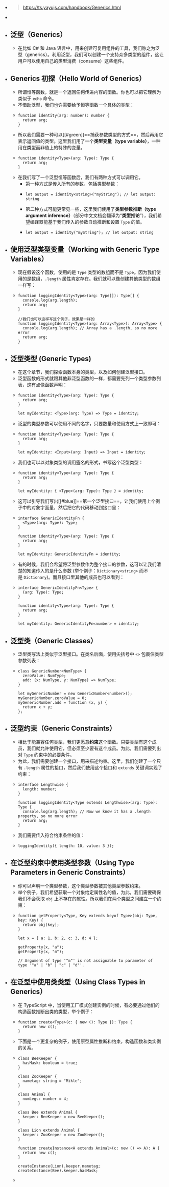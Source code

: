- > https://ts.yayujs.com/handbook/Generics.html
-
- ## 泛型（Generics）
	- 在比如 C# 和 Java 语言中，用来创建可复用组件的工具，我们称之为泛型（generics）。利用泛型，我们可以创建一个支持众多类型的组件，这让用户可以使用自己的类型消费（consume）这些组件。
- ## Generics 初探（Hello World of Generics）
	- 所谓恒等函数，就是一个返回任何传进内容的函数。你也可以把它理解为类似于 `echo` 命令。
	- 不借助泛型，我们也许需要给予恒等函数一个具体的类型：
	- ```
	  function identity(arg: number): number {
	    return arg;
	  }
	  ```
	- 所以我们需要一种可以[[#green]]==捕获参数类型的方式==，然后再用它表示返回值的类型。这里我们用了一个**类型变量（type variable）**，一种用在类型而非值上的特殊的变量。
	- ```
	  function identity<Type>(arg: Type): Type {
	    return arg;
	  }
	  ```
	- 在我们写了一个泛型恒等函数后，我们有两种方式可以调用它。
		- 第一种方式是传入所有的参数，包括类型参数：
		- ```
		  let output = identity<string>("myString"); // let output: string
		  ```
		- 第二种方式可能更常见一些，这里我们使用了**类型参数推断（type argument inference）**（部分中文文档会翻译为“**类型推论**”），我们希望编译器能基于我们传入的参数自动推断和设置 `Type` 的值。
		- ```
		  let output = identity("myString"); // let output: string
		  ```
- ## 使用泛型类型变量（Working with Generic Type Variables）
	- 现在假设这个函数，使用的是 `Type` 类型的数组而不是 `Type`。因为我们使用的是数组，`.length` 属性肯定存在。我们就可以像创建其他类型的数组一样写：
	- ```
	  function loggingIdentity<Type>(arg: Type[]): Type[] {
	    console.log(arg.length);
	    return arg;
	  }
	  
	  //我们也可以这样写这个例子，效果是一样的
	  function loggingIdentity<Type>(arg: Array<Type>): Array<Type> {
	    console.log(arg.length); // Array has a .length, so no more error
	    return arg;
	  }
	  ```
- ## 泛型类型 (Generic Types)
	- 在这个章节，我们探索函数本身的类型，以及如何创建泛型接口。
	- 泛型函数的形式就跟其他非泛型函数的一样，都需要先列一个类型参数列表，这有点像函数声明：
	- ```
	  function identity<Type>(arg: Type): Type {
	    return arg;
	  }
	   
	  let myIdentity: <Type>(arg: Type) => Type = identity;
	  ```
	- 泛型的类型参数可以使用不同的名字，只要数量和使用方式上一致即可：
	- ```
	  function identity<Type>(arg: Type): Type {
	    return arg;
	  }
	   
	  let myIdentity: <Input>(arg: Input) => Input = identity;
	  ```
	- 我们也可以以对象类型的调用签名的形式，书写这个泛型类型：
	- ```
	  function identity<Type>(arg: Type): Type {
	    return arg;
	  }
	   
	  let myIdentity: { <Type>(arg: Type): Type } = identity;
	  ```
	- 这可以引导我们写出[[#blue]]==第一个泛型接口==，让我们使用上个例子中的对象字面量，然后把它的代码移动到接口里：
	- ```
	  interface GenericIdentityFn {
	    <Type>(arg: Type): Type;
	  }
	   
	  function identity<Type>(arg: Type): Type {
	    return arg;
	  }
	   
	  let myIdentity: GenericIdentityFn = identity;
	  ```
	- 有的时候，我们会希望将泛型参数作为整个接口的参数，这可以让我们清楚的知道传入的是什么参数 (举个例子：`Dictionary<string>` 而不是 `Dictionary`)。而且接口里其他的成员也可以看到：
	- ```
	  interface GenericIdentityFn<Type> {
	    (arg: Type): Type;
	  }
	   
	  function identity<Type>(arg: Type): Type {
	    return arg;
	  }
	   
	  let myIdentity: GenericIdentityFn<number> = identity;
	  ```
- ## 泛型类（Generic Classes）
	- 泛型类写法上类似于泛型接口。在类名后面，使用尖括号中 `<>` 包裹住类型参数列表：
	- ```
	  class GenericNumber<NumType> {
	    zeroValue: NumType;
	    add: (x: NumType, y: NumType) => NumType;
	  }
	   
	  let myGenericNumber = new GenericNumber<number>();
	  myGenericNumber.zeroValue = 0;
	  myGenericNumber.add = function (x, y) {
	    return x + y;
	  };
	  ```
- ## 泛型约束（Generic Constraints）
	- 相比于能兼容任何类型，我们更愿意**约束**这个函数。只要类型有这个成员，我们就允许使用它，但必须至少要有这个成员。为此，我们需要列出对 `Type` 约束中的必要条件。
	- 为此，我们需要创建一个接口，用来描述约束。这里，我们创建了一个只有 `.length` 属性的接口，然后我们使用这个接口和 `extends` 关键词实现了约束：
	- ```
	  interface Lengthwise {
	    length: number;
	  }
	   
	  function loggingIdentity<Type extends Lengthwise>(arg: Type): Type {
	    console.log(arg.length); // Now we know it has a .length property, so no more error
	    return arg;
	  }
	  ```
	- 我们需要传入符合约束条件的值：
	- ```
	  loggingIdentity({ length: 10, value: 3 });
	  ```
- ## 在泛型约束中使用类型参数（Using Type Parameters in Generic Constraints）
	- 你可以声明一个类型参数，这个类型参数被其他类型参数约束。
	- 举个例子，我们希望获取一个对象给定属性名的值，为此，我们需要确保我们不会获取 `obj` 上不存在的属性。所以我们在两个类型之间建立一个约束：
	- ```
	  function getProperty<Type, Key extends keyof Type>(obj: Type, key: Key) {
	    return obj[key];
	  }
	   
	  let x = { a: 1, b: 2, c: 3, d: 4 };
	   
	  getProperty(x, "a");
	  getProperty(x, "m");
	  
	  // Argument of type '"m"' is not assignable to parameter of type '"a" | "b" | "c" | "d"'.
	  ```
- ## 在泛型中使用类类型（Using Class Types in Generics）
	- 在 TypeScript 中，当使用工厂模式创建实例的时候，有必要通过他们的构造函数推断出类的类型，举个例子：
	- ```
	  function create<Type>(c: { new (): Type }): Type {
	    return new c();
	  }
	  ```
	- 下面是一个更复杂的例子，使用原型属性推断和约束，构造函数和类实例的关系。
	- ```
	  class BeeKeeper {
	    hasMask: boolean = true;
	  }
	   
	  class ZooKeeper {
	    nametag: string = "Mikle";
	  }
	   
	  class Animal {
	    numLegs: number = 4;
	  }
	   
	  class Bee extends Animal {
	    keeper: BeeKeeper = new BeeKeeper();
	  }
	   
	  class Lion extends Animal {
	    keeper: ZooKeeper = new ZooKeeper();
	  }
	   
	  function createInstance<A extends Animal>(c: new () => A): A {
	    return new c();
	  }
	   
	  createInstance(Lion).keeper.nametag;
	  createInstance(Bee).keeper.hasMask;
	  ```
	-